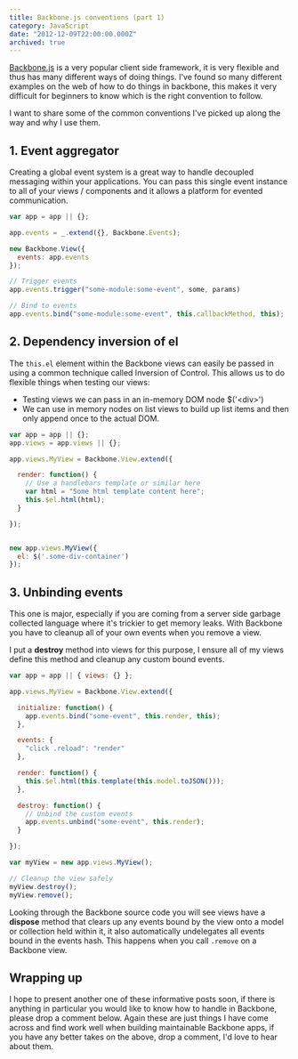 ```yaml
---
title: Backbone.js conventions (part 1)
category: JavaScript
date: "2012-12-09T22:00:00.000Z"
archived: true
---
```


[Backbone.js](http://backbonejs.org/) is a very popular client side framework, it is very flexible and thus has many different ways of doing things. I've found so many different examples on the web of how to do things in backbone, this makes it very difficult for beginners to know which is the right convention to follow.

I want to share some of the common conventions I've picked up along the way and why I use them.

## 1. Event aggregator

Creating a global event system is a great way to handle decoupled messaging within your applications. You can pass this single event instance to all of your views / components and it allows a platform for evented communication.

```js
var app = app || {};

app.events = _.extend({}, Backbone.Events);

new Backbone.View({
  events: app.events
});

// Trigger events
app.events.trigger("some-module:some-event", some, params)

// Bind to events
app.events.bind("some-module:some-event", this.callbackMethod, this);
```

## 2. Dependency inversion of el

The `this.el` element within the Backbone views can easily be passed in using a common technique called Inversion of Control. This allows us to do flexible things when testing our views:

- Testing views we can pass in an in-memory DOM node $('&lt;div&gt;')
- We can use in memory nodes on list views to build up list items and then only append once to the actual DOM.

```js
var app = app || {};
app.views = app.views || {};

app.views.MyView = Backbone.View.extend({

  render: function() {
    // Use a handlebars template or similar here
    var html = "Some html template content here";
    this.$el.html(html);
  }

});


new app.views.MyView({
  el: $('.some-div-container')
});
```

## 3. Unbinding events

This one is major, especially if you are coming from a server side garbage collected language where it's trickier to get memory leaks. With Backbone you have to cleanup all of your own events when you remove a view.

I put a **destroy** method into views for this purpose, I ensure all of my views define this method and cleanup any custom bound events.

```js
var app = app || { views: {} };

app.views.MyView = Backbone.View.extend({

  initialize: function() {
    app.events.bind("some-event", this.render, this);
  },

  events: {
    "click .reload": "render"
  },

  render: function() {
    this.$el.html(this.template(this.model.toJSON()));
  },

  destroy: function() {
    // Unbind the custom events
    app.events.unbind("some-event", this.render);
  }

});

var myView = new app.views.MyView();

// Cleanup the view safely
myView.destroy();
myView.remove();
```

Looking through the Backbone source code you will see views have a **dispose** method that clears up any events bound by the view onto a model or collection held within it, it also automatically undelegates all events bound in the events hash. This happens when you call `.remove` on a Backbone view.

## Wrapping up

I hope to present another one of these informative posts soon, if there is anything in particular you would like to know how to handle in Backbone, please drop a comment below. Again these are just things I have come across and find work well when building maintainable Backbone apps, if you have any better takes on the above, drop a comment, I'd love to hear about them.

